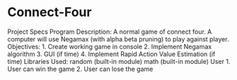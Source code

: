 # Connect-Four

Project Specs
Program Description:
	A normal game of connect four. A computer will use Negamax (with alpha beta pruning) to play against player.
Objectives:
	1. Create working game in console
	2. Implement Negamax algorithm
	3. GUI (if time)
	4. Implement Rapid Action Value Estimation (if time)
Libraries Used:
	random (built-in module)
	math (built-in module)
User
	1. User can win the game
	2. User can lose the game